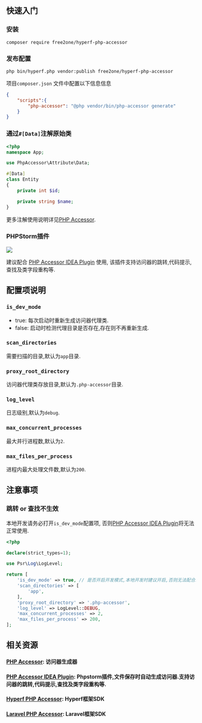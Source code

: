 快速入门
-----------
### 安装
```console
composer require free2one/hyperf-php-accessor
```
### 发布配置
```console
php bin/hyperf.php vendor:publish free2one/hyperf-php-accessor
```
项目`composer.json` 文件中配置以下信息信息
```json
{
    "scripts":{
        "php-accessor": "@php vendor/bin/php-accessor generate"
    }
}
```


### 通过`#[Data]`注解原始类
```php
<?php
namespace App;

use PhpAccessor\Attribute\Data;

#[Data]
class Entity
{
    private int $id;

    private string $name;
}
```
更多注解使用说明详见[PHP Accessor](https://github.com/kkguan/php-accessor).

### PHPStorm插件
<img src="https://plugins.jetbrains.com/files/21172/screenshot_78b22757-36e3-4a90-a405-44acb21c3e10">

建议配合 <a href="https://github.com/kkguan/php-accessor-idea-plugin">PHP Accessor IDEA Plugin</a> 使用, 该插件支持访问器的跳转,代码提示,查找及类字段重构等.


配置项说明
-----------
### `is_dev_mode`
* true: 每次启动时重新生成访问器代理类.
* false: 启动时检测代理目录是否存在,存在则不再重新生成.

### `scan_directories`
需要扫描的目录,默认为`app`目录.

### `proxy_root_directory`
访问器代理类存放目录,默认为`.php-accessor`目录.

### `log_level`
日志级别,默认为`debug`.

### `max_concurrent_processes`
最大并行进程数,默认为`2`.

### `max_files_per_process`
进程内最大处理文件数,默认为`200`.

注意事项
-----------

### 跳转 or 查找不生效
本地开发请务必打开`is_dev_mode`配置项, 否则<a href="https://github.com/kkguan/php-accessor-idea-plugin">PHP Accessor IDEA Plugin</a>将无法正常使用.

```php
<?php

declare(strict_types=1);

use Psr\Log\LogLevel;

return [
    'is_dev_mode' => true, // 是否开启开发模式,本地开发时建议开启,否则无法配合ide插件使用
    'scan_directories' => [
        'app',
    ],
    'proxy_root_directory' => '.php-accessor',
    'log_level' => LogLevel::DEBUG,
    'max_concurrent_processes' => 2,  
    'max_files_per_process' => 200,   
];
```


## 相关资源

#### <a href="https://github.com/kkguan/php-accessor">PHP Accessor</a>: 访问器生成器

#### <a href="https://github.com/kkguan/php-accessor-idea-plugin">PHP Accessor IDEA Plugin</a>: Phpstorm插件,文件保存时自动生成访问器.支持访问器的跳转,代码提示,查找及类字段重构等.

#### <a href="https://github.com/kkguan/hyperf-php-accessor">Hyperf PHP Accessor</a>: Hyperf框架SDK

#### <a href="https://github.com/kkguan/laravel-php-accessor">Laravel PHP Accessor</a>: Laravel框架SDK
